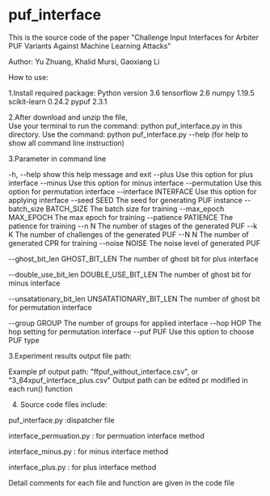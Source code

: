 # puf_interface

This is the source code of the paper "Challenge Input Interfaces for Arbiter PUF Variants Against Machine Learning Attacks"

Author: Yu Zhuang, Khalid Mursi, Gaoxiang Li

How to use:

1.Install required package: 
        Python version 3.6
        tensorflow 2.6
        numpy 1.19.5
        scikit-learn 0.24.2
        pypuf 2.3.1
        
2.After download and unzip the file,  
  Use your terminal to run the command:   python puf_interface.py   in this directory.
  Use the command:  python puf_interface.py --help (for help to show all command line instruction)

3.Parameter in command line 

  -h, --help            show this help message and exit
  --plus                Use this option for plus interface
  --minus               Use this option for minus interface
  --permutation         Use this option for permutation interface
  --interface INTERFACE
                        Use this option for applying interface
  --seed SEED           The seed for generating PUF instance
  --batch_size BATCH_SIZE
                        The batch size for training
  --max_epoch MAX_EPOCH
                        The max epoch for training
  --patience PATIENCE   The patience for training
  --n N                 The number of stages of the generated PUF
  --k K                 The number of challenges of the generated PUF
  --N N                 The number of generated CPR for training
  --noise NOISE         The noise level of generated PUF
  
  --ghost_bit_len GHOST_BIT_LEN
                        The number of ghost bit for plus interface
                        
  --double_use_bit_len DOUBLE_USE_BIT_LEN
                        The number of ghost bit for minus interface
                        
  --unsatationary_bit_len UNSATATIONARY_BIT_LEN
                        The number of ghost bit for permutation interface
                        
  --group GROUP         The number of groups for applied interface
  --hop HOP             The hop setting for permutation interface
  --puf PUF             Use this option to choose PUF type

3.Experiment results output file path: 

  Example pf output path: "ffpuf_without_interface.csv", or "3_64xpuf_interface_plus.csv"
  Output path can be edited pr modified in each run() function           
             
4. Source code files include:

  puf_interface.py :dispatcher file

  interface_permuation.py  : for permuation interface method

  interface_minus.py  : for minus interface method

  interface_plus.py : for plus interface method

  Detail comments for each file and function are given in the code file


  
 
  
